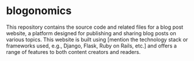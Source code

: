 # blogonomics
This repository contains the source code and related files for a blog post website, a platform designed for publishing and sharing blog posts on various topics. This website is built using [mention the technology stack or frameworks used, e.g., Django, Flask, Ruby on Rails, etc.] and offers a range of features to both content creators and readers.
